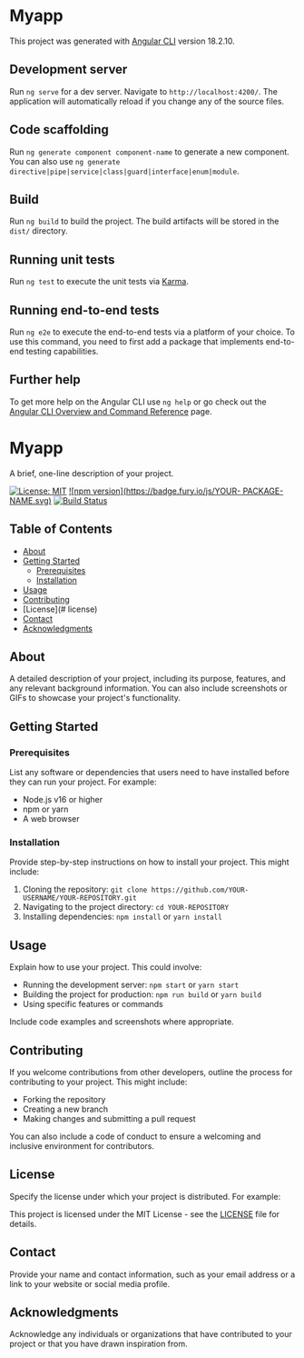 # Myapp

This project was generated with [Angular CLI](https://github.com/angular/angular-cli) version 18.2.10.

## Development server

Run `ng serve` for a dev server. Navigate to `http://localhost:4200/`. The application will automatically reload if you change any of the source files.

## Code scaffolding

Run `ng generate component component-name` to generate a new component. You can also use `ng generate directive|pipe|service|class|guard|interface|enum|module`.

## Build

Run `ng build` to build the project. The build artifacts will be stored in the `dist/` directory.

## Running unit tests

Run `ng test` to execute the unit tests via [Karma](https://karma-runner.github.io).

## Running end-to-end tests

Run `ng e2e` to execute the end-to-end tests via a platform of your choice. To use this command, you need to first add a package that implements end-to-end testing capabilities.

## Further help

To get more help on the Angular CLI use `ng help` or go check out the [Angular CLI Overview and Command Reference](https://angular.dev/tools/cli) page.







# Myapp

>
 A brief, one-line description of your project.

[![License: MIT](https://img.shields.io/badge/License-MIT-yellow.svg)](https://opensource.org/licenses/MIT)  [![npm version](https://badge.fury.io/js/YOUR-
PACKAGE-NAME.svg)](https://badge.fury.io/js/YOUR-PACKAGE-NAME) [![Build Status](https://travis-ci.org/YOUR-USERNAME/YOUR-REPOSITORY.svg?branch=master)](https://travis-ci.org/YOUR-USERNAME/YOUR-REPOSITORY)

## Table of Contents

- [About](#about)
- [Getting Started](#getting-started)
    - [Prerequisites](#prerequisites)
    - [Installation](#installation)
- [Usage](#usage)
- [Contributing](#contributing)
- [License](#
license)
- [Contact](#contact)
- [Acknowledgments](#acknowledgments)

## About

A detailed description of your project, including its purpose, features, and any relevant background information. You can also include screenshots or GIFs to showcase your project's functionality.

## Getting Started

### Prerequisites

List any software or dependencies that users need to have installed before they can run your project. For example:

- Node.js v16 or higher
- npm or yarn
- A web browser

### Installation

Provide step-by-step instructions on how to install your project. This might include:

1. Cloning the repository: `git clone https://github.com/YOUR-USERNAME/YOUR-REPOSITORY.git`
2. Navigating to the project directory: `cd YOUR-REPOSITORY`
3. Installing dependencies: `npm install` or `yarn install`

## Usage

Explain how to use your project. This could involve:

- Running the development server: `npm start` or `yarn start`
- Building the project for production: `npm run build` or `yarn build`
- Using specific features or commands

Include code examples and screenshots where appropriate.

## Contributing


If you welcome contributions from other developers, outline the process for contributing to your project. This might include:

- Forking the repository
- Creating a new branch
- Making changes and submitting a pull request

You can also include a code of conduct to ensure a welcoming and inclusive environment for contributors.

## License

Specify the license under which your project is distributed. For example:

This project is licensed under the MIT License - see the [LICENSE](LICENSE) file for details.

## Contact

Provide your name and contact information, such as your email address or a link to your website or social media profile.

## Acknowledgments

Acknowledge any individuals or organizations that have contributed to your project or that you have drawn inspiration from.
